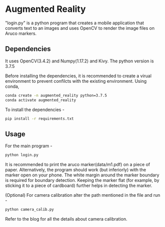 # Augmented Reality

"login.py" is a python program that creates a mobile application that converts text to an images and uses OpenCV to render the image files on Aruco markers. 


## Dependencies

It uses OpenCV(3.4.2) and Numpy(1.17.2) and Kivy. The python version is 3.7.5

Before installing the dependencies, it is recommended to create a virual environment to prevent confilcts with the existing environment. Using conda, 

```bash
conda create -n augmented_reality python=3.7.5
conda activate augmented_reality
``` 

To install the dependencies - 
```bash
pip install -r requirements.txt
```

## Usage
For the main program - 

```bash
python login.py
```
It is recommended to print the aruco marker(data/m1.pdf) on a piece of paper. Alternatively, the program should work (but inferiorly) with the marker open on your phone. The white margin around the marker boundary is required for boundary detection. Keeping the marker flat (for example, by sticking it to a piece of cardboard) further helps in detecting the marker. 


(Optional) For camera calibration alter the path mentioned in the file and run - 

```bash
python camera_calib.py 
```

Refer to the blog for all the details about camera calibration. 

